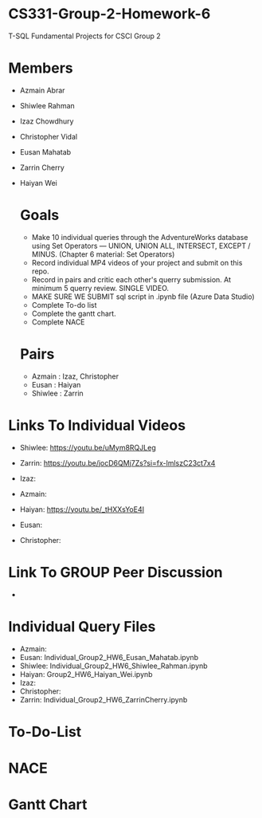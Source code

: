 # CS331-Group-2-Homework-6

T-SQL Fundamental Projects for CSCI Group 2

# Members
- Azmain Abrar
- Shiwlee Rahman
- Izaz Chowdhury
- Christopher Vidal
- Eusan Mahatab
- Zarrin Cherry
- Haiyan Wei

  # Goals
  - Make 10 individual queries through the AdventureWorks database using Set Operators — UNION, UNION ALL, INTERSECT, EXCEPT / MINUS. (Chapter 6 material: Set Operators)
  - Record individual MP4 videos of your project and submit on this repo.
  - Record in pairs and critic each other's querry submission. At minimum 5 querry review. SINGLE VIDEO.
  - MAKE SURE WE SUBMIT sql script in .ipynb file (Azure Data Studio)
  - Complete To-do list
  - Complete the gantt chart.
  - Complete NACE 

  # Pairs
  - Azmain : Izaz, Christopher
  - Eusan : Haiyan
  - Shiwlee : Zarrin 

 # Links To Individual Videos
 - Shiwlee: https://youtu.be/uMym8RQJLeg
   
 - Zarrin: https://youtu.be/jocD6QMj7Zs?si=fx-lmlszC23ct7x4
   
 - Izaz:
   
 - Azmain: 
   
 - Haiyan: https://youtu.be/_tHXXsYoE4I
 - Eusan:  
   
 - Christopher: 

 # Link To GROUP Peer Discussion
-

# Individual Query Files
- Azmain: 
- Eusan: Individual_Group2_HW6_Eusan_Mahatab.ipynb
- Shiwlee: Individual_Group2_HW6_Shiwlee_Rahman.ipynb
- Haiyan: Group2_HW6_Haiyan_Wei.ipynb
- Izaz: 
- Christopher:
- Zarrin: Individual_Group2_HW6_ZarrinCherry.ipynb

# To-Do-List





# NACE




# Gantt Chart 

